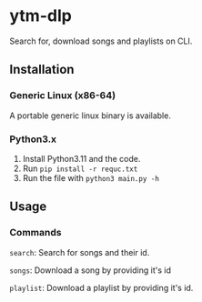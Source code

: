 # ytm-dlp
Search for, download songs and playlists on CLI.

## Installation
### Generic Linux (x86-64)
A portable generic linux binary is available.
### Python3.x
1. Install Python3.11 and the code.
2. Run `pip install -r requc.txt`
3. Run the file with `python3 main.py -h`

## Usage
### Commands
`search`: Search for songs and their id.

`songs`: Download a song by providing it's id

`playlist`: Download a playlist by providing it's id.

